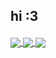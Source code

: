 <h2> hi :3 </h2>

<h4></h4>

<a href="https://github.com/geixco/geixco">
  <img align="center" src="https://github-readme-stats.vercel.app/api/pin/?username=geixco&repo=astolfo&theme=dark"/>
</a>

<a href="https://github.com/geixco/geixco">
  <img align="center" src="https://github-readme-stats.vercel.app/api?username=geixco&theme=dark"/>
</a>
<a href="https://github.com/geixco/geixco">
  <img align="center" src="https://github-readme-stats.vercel.app/api/top-langs/?username=geixco&layout=compact&theme=dark"/>
</a>

